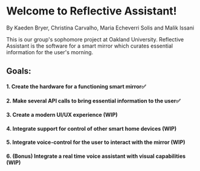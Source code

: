 # Welcome to Reflective Assistant!

By Kaeden Bryer, Christina Carvalho, Maria Echeverri Solis and Malik Issani

This is our group's sophomore project at Oakland University. Reflective Assistant is the software for a smart mirror
which curates essential information for the user's morning.

## Goals:
#### 1. Create the hardware for a functioning smart mirror✅


#### 2. Make several API calls to bring essential information to the user✅



#### 3. Create a modern UI/UX experience (WIP)


#### 4. Integrate support for control of other smart home devices (WIP)


#### 5. Integrate voice-control for the user to interact with the mirror (WIP)


#### 6. (Bonus) Integrate a real time voice assistant with visual capabilities (WIP)